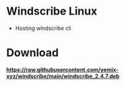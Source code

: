 # Windscribe Linux
- Hosting windscribe cli
# Download
**https://raw.githubusercontent.com/yemix-xyz/windscribe/main/windscribe_2.4.7.deb**

